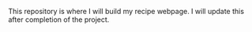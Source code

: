 This repository is where I will build my recipe webpage.
I will update this after completion of the project.
